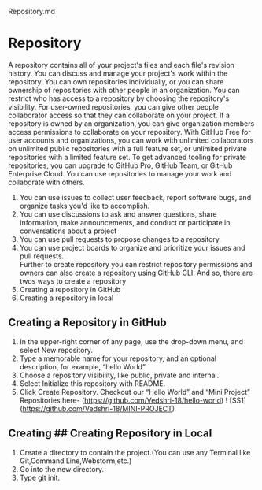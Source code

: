 Repository.md
# Repository
A repository contains all of your project's files and each file's revision history. You can discuss and manage your project's work within the repository.
You can own repositories individually, or you can share ownership of repositories with other people in an organization.
You can restrict who has access to a repository by choosing the repository's visibility. For user-owned repositories, you can give other people collaborator access so that they can collaborate on your project. If a repository is owned by an organization, you can give organization members access permissions to collaborate on your repository. 
With GitHub Free for user accounts and organizations, you can work with unlimited collaborators on unlimited public repositories with a full feature set, or unlimited private repositories with a limited feature set. To get advanced tooling for private repositories, you can upgrade to GitHub Pro, GitHub Team, or GitHub Enterprise Cloud.
You can use repositories to manage your work and collaborate with others.
1.	You can use issues to collect user feedback, report software bugs, and organize tasks you'd like to accomplish. 
2.	You can use discussions to ask and answer questions, share information, make announcements, and conduct or participate in conversations about a project 
3.	You can use pull requests to propose changes to a repository. 
4.	You can use project boards to organize and prioritize your issues and pull requests.  
Further to create repository you can restrict repository permissions and owners can also create a repository using GitHub CLI. And so, there are twos ways to create a repository 
1.	Creating a repository in GitHub 
2.	Creating a repository in local


## Creating a Repository in GitHub
1.	In the upper-right corner of any page, use the drop-down menu, and select New repository.
2.	Type a memorable name for your repository, and an optional description, for example, “hello World”
3.	Choose a repository visibility, like public, private and internal.
4.	Select Initialize this repository with README.
5.	Click Create Repository.
Checkout our “Hello World” and “Mini Project” Repositories here- (https://github.com/Vedshri-18/hello-world)
! [SS1] (https://github.com/Vedshri-18/MINI-PROJECT)
## Creating ## Creating Repository in Local
1. Create a directory to contain the project.(You can use any Terminal like Git,Command Line,Webstorm,etc.)
2. Go into the new directory.
3. Type git init.





